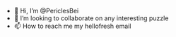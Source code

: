 - 👋 Hi, I’m @PericlesBei
- 💞️ I’m looking to collaborate on any interesting puzzle
- 📫 How to reach me my hellofresh email



